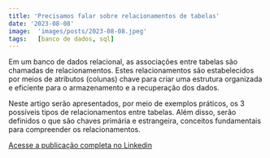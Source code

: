```yaml
---
title: 'Precisamos falar sobre relacionamentos de tabelas'
date: '2023-08-08'
image:  'images/posts/2023-08-08.jpeg'
tags:   [banco de dados, sql]
---
```


Em um banco de dados relacional, as associações entre tabelas são chamadas de relacionamentos. Estes relacionamentos são estabelecidos por meios de atributos (colunas) chave para criar uma estrutura organizada e eficiente para o armazenamento e a recuperação dos dados.

Neste artigo serão apresentados, por meio de exemplos práticos, os 3 possíveis tipos de relacionamentos entre tabelas. Além disso, serão definidos o que são chaves primária e estrangeira, conceitos fundamentais para compreender os relacionamentos.

<a href="https://www.linkedin.com/pulse/precisamos-falar-sobre-relacionamentos-de-tabelas-da-silva-j%25C3%25BAnior/?trackingId=5XuCXboXTniTGnFGmXn0fQ%3D%3D" class="nav__link cta-button button button--small" target="_blank">Acesse a publicação completa no Linkedin</a>

